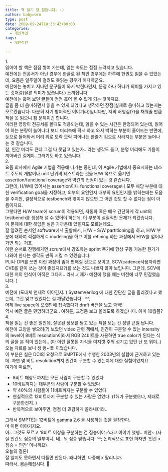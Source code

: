 ```yaml
---
title: 책 읽기 참 힘듭니다. :)
author: babyworm
type: post
date: 2009-09-24T10:33:43+00:00
categories:
  - 개인적인
tags:
  - 개인적인

---
```

<div>
  1.
</div>

<div>
  읽어야 할 책은 점점 쌓여 가는데, 읽는 속도는 점점 느려지고 있습니다.
</div>

<div>
</div>

<div>
  예전에는 전공서가 아닌 경우에 한글로 된 책인 경우에는 하루에 한권도 읽을 수 있었는데, 요즘은 일주일이 걸려도 못읽는 경우가 허다하군요.
</div>

<div>
  예전에는 놓치고 지나던 문구들이 와서 박힌다던지, 문장 하나 하나가 의미를 가지고 있는 것처럼(물론 의미가 있습니다.) 느껴집니다.
</div>

<div>
  예전에는 훓어 보던 글들이 점점 훓어 볼 수 없게 되는 것이지요.
</div>

<div>
  글을 좀 더 음미하면서 읽을 수 있게 되었다고 생각하면 장점(실제로 음미하고 있는지는 모르겠습니다. 다분히 자기 방어적인 이야기라)입니다만, 저의 허영심(?)을 채워줄 만큼 책을 못 읽으니 참 문제이긴 합니다.
</div>

<div>
</div>

<div>
  이러한 영향이 전공서를 볼때도 적용되는데, 읽을 수 있는 시간은 한정되어 있는데, 읽어야 하는 분량이 늘어나다 보니 머리속에 팍~! 하고 와서 박히는 부분이 줄어드는 반면에, 눈으로 들어와서 머리 위로 모락 모락 피어나는 한줄기 김으로 사라지는 부분은 늘어나는 것 같습니다.
</div>

<div>
</div>

<div>
  참, 인간 머리도 큰데 그걸 다 못담고 있는가.. 라는 생각도 들고, 분명 머리에도 기름이 끼어버린 걸게야..그러기도 하고 있습니다.
</div>

<div>
</div>

<div>
</div>

<div>
  2.
</div>

<div>
  요즘 회사에서 Agile 기법을 적용해 나가는 중인데, 이 Agile 기법에서 중요시하는 테스트 주도의 개발이나 unit 단위의 테스트라는 것을 H/W 쪽으로 옮기면 assertion/functional coverage와 약간의 접점이 있는 것 같습니다.
</div>

<div>
  그런데, H/W에 있어서는 assertion이나 functional coverage나 모두 해당 부분에 대한 verification goal을 지정하고, 외부의 요인인지 내부의 요인인지를 밝히는데는 도움을 주지만, 결정적으로 testbench와 엮이지 않으면 그 어떤 것도 할 수 없다는 점이 아픔이지요.
</div>

<div>
  그렇다면 H/W team에 scrum이 적용되면, 자동화 혹은 매우 간단하게 각 unit의 testbench를 생성해 낼 수 있어야 하는데, 이 부분이 실질적인 문제가 되겠습니다.
</div>

<div>
</div>

<div>
  이 문제에 대한 해답은 실은 가까운데 있을지도 모르는데요..
</div>

<div>
  잘 알려진 순서인 software에서 출발해서, H/W &#8211; S/W partitioning을 하고, H/W 부분에 대하여 적절하게 C modeling을 하고 이를 refining 하는 과정에서 H/W를 얻어나가면 되는 거죠.
</div>

<div>
  이런 순서로 진행해가면 scrum에서 강조하는 sprint 주기에 항상 구동 가능한 뭔가가 나와야 한다는 생각도 만족 시킬 수 있겠습니다.
</div>

<div>
</div>

<div>
  PLI나 DPI를 쓰면 이런 과정이 좀더 편해질 것으로 보이고, SCV(cadence사용자라면 CVE를 같이 쓰는 것이 좋겠지요?)를 쓰는 것도 나쁘지 않아 보입니다. 그런데, SCV에 대한 저의 인식이 아직은 그다지.. 라서..( 제가 예전에 했을 때는 버전에 너무 민감했습니다. )
</div>

<div>
</div>

<div>
  3.
</div>

<div>
  예전에 (도대체 언제적 이야긴지..) SystemVerilog 에 대한 간단한 글을 올리겠다고 했는데, 그간 잊고 있었다는 걸 깨달았습니다. &nbsp;^^;
</div>

<div>
  어제 live space에 오랫만에 접속했다가 draft 버전을 보고 깜짝!
</div>

<div>
  역시 예전 글은 민망하더군요.. 여하튼, 교정좀 보고 올리도록 하겠습니다. 아마 10월쯤?
</div>

<div>
</div>

<div>
</div>

<div>
  4.
</div>

<div>
  책을 읽는 건 좋은 일인데, 잘못된 정보를 담고 있는 책을 보는 건 정말 큰일 납니다.
</div>

<div>
  예전에 교양을 쌓으려(?) 보았던 video 관련 책에서, 인간이 구분할 수 있는 intensity의 level이 8비트 resolution이라서 RGB 24비트를 사용하면 true color가 된다는 식의 글을 본 적이 있는데.. (아 이런 잘못된 지식을 여지껏 주워 섬기고 있던 난 또 뭐야..)
</div>

<div>
  오늘 자료를 보니 생 뻥~!!!! 이었습니다.
</div>

<div>
</div>

<div>
  이 부분은 실은 DCI의 요청으로 SMPTE에서 수행한 2003년의 실험에 근거하고 있는데..과연 몇 비트 resolution까지 인간이 구분할 수 있는지에 대한 실험이었지요.
</div>

<div>
</div>

<div>
  여기에 따르면,
</div>

<div>
</div>

<div>
  <ul>
    <li>
      8비트 해상도까지는 모든 사람이 구분할 수 있었다
    </li>
    <li>
      10비트까지는 대부분의 사람이 구분할 수 있었다
    </li>
    <li>
      약 40%의 사람들이 11비트까지는 구분할 수 있었다
    </li>
    <li>
      현실적으로 12비트까지 구분할 수 있는 사람은 없었다. (1%가 구분했으나, 제대로 구분한건지. )
    </li>
    <li>
      반복적으로 보여주면, 점점 더 민감하게 골라내더라..
    </li>
  </ul>
  
  <div>
    그래서 SMPTE는 12비트에 gamma 2.6 을 사용하는 것을 권장한다.
  </div>
  
  <div>
  </div>
  
  <div>
    머 이런 이야기지요.
  </div>
  
  <div>
  </div>
  
  <div>
    아.. 그것도 모르고 &#8216;8비트 이상을 구분하는 건 짐승이야~&#8217;라고 이야기 했넹.. 미안~ (사실 인간도 짐승의 일부이니, 네.. 뭐 짐승 맞습니다. ^^; 논리식으로 표현 하자면 &#8216;인간 x 짐승 = 인간&#8217; 이니까요)
  </div>
  
  <div>
  </div>
  
  <div>
    오늘의 결론!
  </div>
  
  <div>
    잘 알지도 못하면서 떠들면 안된다. 왜냐하면, 나중에 x 팔리니까.
  </div>
  
  <div>
    따라서, 겸손해집시다. 🙂
  </div>
  
  <div>
  </div>
  
  <div>
  </div>
</div>

<div>
</div>

<div>
</div>

<div>
</div>

<div>
</div>

<div>
</div>

<div>
</div>